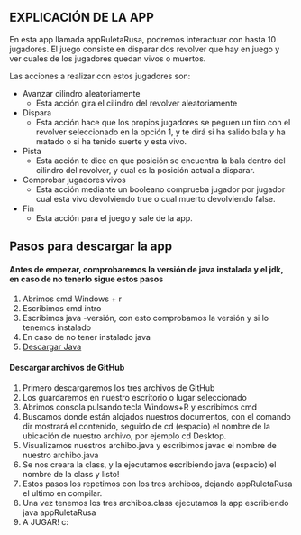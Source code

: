 ## EXPLICACIÓN DE LA APP



En esta app llamada appRuletaRusa, podremos interactuar con hasta 10 jugadores.
El juego consiste en disparar dos revolver que hay en juego y ver cuales de los jugadores quedan vivos o muertos.

Las acciones a realizar con estos jugadores son:
- Avanzar cilindro aleatoriamente
	- Esta acción gira el cilindro del revolver aleatoriamente
- Dispara
	- Esta acción hace que los propios jugadores se peguen un tiro con el revolver seleccionado en la opción 1, y te dirá si ha salido bala y ha matado o si ha tenido suerte y esta vivo.
- Pista
	- Esta acción te dice en que posición se encuentra la bala dentro del cilindro del revolver, y cual es la posición actual a disparar.
- Comprobar jugadores vivos
	- Esta acción mediante un booleano comprueba jugador por jugador cual esta vivo devolviendo true o cual muerto devolviendo false.
- Fin
	- Esta acción para el juego y sale de la app.
	

	
## Pasos para descargar la app
#### Antes de empezar, comprobaremos la versión de java instalada y el jdk, en caso de no tenerlo sigue estos pasos
1. Abrimos cmd Windows + r 
2. Escribimos cmd intro
3. Escribimos java -versión, con esto comprobamos la versión y si lo tenemos instalado
4. En caso de no tener instalado java 
5. [Descargar Java]

[Descargar Java]:https://www.oracle.com/technetwork/es/java/javase/downloads/index.html


#### Descargar archivos de GitHub
1. Primero descargaremos los tres archivos de GitHub
2. Los guardaremos en nuestro escritorio o lugar seleccionado
3. Abrimos consola pulsando tecla Windows+R y escribimos cmd
4. Buscamos donde están alojados nuestros documentos, con el comando dir mostrará el contenido, seguido de cd (espacio) el nombre de la ubicación de nuestro archivo, por ejemplo cd Desktop.
5. Visualizamos nuestros archibo.java y escribimos javac el nombre de nuestro archibo.java
6. Se nos creara la class, y la ejecutamos escribiendo java (espacio) el nombre de la class y listo!
7. Estos pasos los repetimos con los tres archibos, dejando appRuletaRusa el ultimo en compilar.
8. Una vez tenemos los tres archibos.class ejecutamos la app escribiendo java appRuletaRusa
8. A JUGAR! c:
